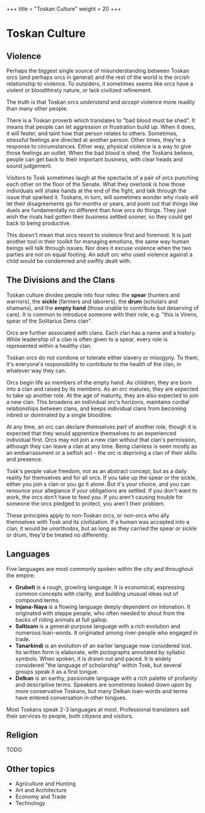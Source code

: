 +++
title = "Toskan Culture"
weight = 20
+++

# Toskan Culture

## Violence

Perhaps the biggest single source of misunderstanding between Toskan orcs (and perhaps orcs in general) and the rest of the world is the orcish relationship to violence.
To outsiders, it sometimes seems like orcs have a violent or bloodthirsty nature, or lack civilized refinement.

The truth is that Toskan orcs _understand_ and _accept_ violence more readily than many other people.

There is a Toskan proverb which translates to "bad blood must be shed".
It means that people can let aggression or frustration build up. When it does, it will fester, and taint how that person relates to others.
Sometimes, stressful feelings are directed at another person. Other times, they're a response to circumstances.
Either way, physical violence is a way to give those feelings an outlet.
When the bad blood is shed, the Toskans believe, people can get back to their important business, with clear heads and sound judgement.

Visitors to Tosk sometimes laugh at the spectacle of a pair of orcs punching each other on the floor of the Senate.
What they overlook is how those individuals will shake hands at the end of the fight, and talk through the issue that sparked it.
Toskans, in turn, will sometimes wonder why rivals will let their disagreements go for months or years, and point out that things like duels
are fundamentally no different than how orcs do things. They just wish the rivals had gotten their business settled sooner, so they could get back to being productive.

This doesn't mean that orcs resort to violence first and foremost. It is just another tool in their toolkit for managing emotions, the same way human beings will talk through issues.
Nor does it excuse violence when the two parties are not on equal footing. An adult orc who used violence against a child would be condemned and swiftly dealt with.

## The Divisions and the Clans

Toskan culture divides people into four roles: the **spear** (hunters and warriors), the **sickle** (farmers and laborers), the **drum** (scholars and shamans),
and the **empty hand** (those unable to contribute but deserving of care). It is common to introduce someone with their role, e.g. "this is Virens, spear of the Solitarius Dens clan".

Orcs are further associated with clans. Each clan has a name and a history. While leadership of a clan is often given to a spear, every role is represented within a healthy clan.

Toskan orcs do not condone or tolerate either slavery or misogyny. To them, it's everyone's responsibility to contribute to the health of the clan, in whatever way they can.

Orcs begin life as members of the empty hand. As children, they are born into a clan and raised by its members. As an orc matures, they are expected to take up another role.
At the age of maturity, they are also expected to join a new clan. This broadens an individual orc's horizons, maintains cordial relationships between clans,
and keeps individual clans from becoming inbred or dominated by a single bloodline.

At any time, an orc can declare themselves part of another role, though it is expected that they would apprentice themselves to an experienced individual first.
Orcs may not join a new clan without that clan's permission, although they can leave a clan at any time.
Being clanless is seen mostly as an embarrassment or a selfish act - the orc is depriving a clan of their skills and presence.

Tosk's people value freedom, not as an abstract concept, but as a daily reality for themselves and for all orcs.
If you take up the spear or the sickle, either you join a clan or you go it alone.
But it's your choice, and you can renounce your allegiance if your obligations are settled.
If you don't want to work, the orcs don’t have to feed you.
If you aren't causing trouble for someone the orcs pledged to protect, you aren't their problem. 

These principles apply to non-Toskan orcs, or non-orcs who ally themselves with Tosk and its civilization.
If a human was accepted into a clan, it would be unorthodox, but as long as they carried the spear or sickle or drum,
they'd be treated no differently.

## Languages

Five languages are most commonly spoken within the city and throughout the empire:

- **Grubelt** is a rough, growling language. It is economical, expressing common concepts with clarity, and building unusual ideas out of compound terms.
- **Injana-Naya** is a flowing language deeply dependent on intonation. It originated with steppe people, who often needed to shout from the backs of riding animals at full gallop.
- **Saltisam** is a general-purpose language with a rich evolution and numerous loan-words. It originated among river-people who engaged in trade.
- **Tanarkindi** is an evolution of an earlier language now considered lost. Its written form is elaborate, with pictographs annotated by syllabic symbols. When spoken, it is drawn out and paced. It is widely considered "the language of scholarship" within Tosk, but several groups speak it as a first tongue.
- **Delkan** is an earthy, passionate language with a rich palette of profanity and descriptive terms. Speakers are sometimes looked down upon by more conservative Toskans, but many Delkan loan-words and terms have entered conversation in other tongues.

Most Toskans speak 2-3 languages at most. Professional translators sell their services to people, both citizens and visitors.

## Religion

TODO

## Other topics

- Agriculture and Hunting
- Art and Architecture
- Economy and Trade
- Technology